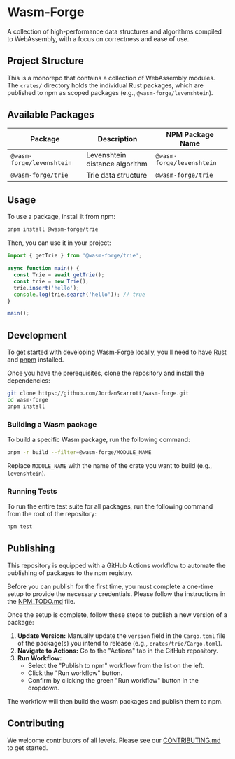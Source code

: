 # Wasm-Forge

A collection of high-performance data structures and algorithms compiled to WebAssembly, with a focus on correctness and ease of use.

## Project Structure

This is a monorepo that contains a collection of WebAssembly modules. The `crates/` directory holds the individual Rust packages, which are published to npm as scoped packages (e.g., `@wasm-forge/levenshtein`).

## Available Packages

| Package                   | Description                               | NPM Package Name          |
| ------------------------- | ----------------------------------------- | ------------------------- |
| `@wasm-forge/levenshtein` | Levenshtein distance algorithm            | `@wasm-forge/levenshtein` |
| `@wasm-forge/trie`        | Trie data structure                       | `@wasm-forge/trie`        |

## Usage

To use a package, install it from npm:

```bash
pnpm install @wasm-forge/trie
```

Then, you can use it in your project:

```javascript
import { getTrie } from '@wasm-forge/trie';

async function main() {
  const Trie = await getTrie();
  const trie = new Trie();
  trie.insert('hello');
  console.log(trie.search('hello')); // true
}

main();
```

## Development

To get started with developing Wasm-Forge locally, you'll need to have [Rust](https://www.rust-lang.org/tools/install) and [pnpm](https://pnpm.io/installation) installed.

Once you have the prerequisites, clone the repository and install the dependencies:

```bash
git clone https://github.com/JordanScarrott/wasm-forge.git
cd wasm-forge
pnpm install
```

### Building a Wasm package

To build a specific Wasm package, run the following command:

```bash
pnpm -r build --filter=@wasm-forge/MODULE_NAME
```
Replace `MODULE_NAME` with the name of the crate you want to build (e.g., `levenshtein`).

### Running Tests

To run the entire test suite for all packages, run the following command from the root of the repository:

```bash
npm test
```

## Publishing

This repository is equipped with a GitHub Actions workflow to automate the publishing of packages to the npm registry.

Before you can publish for the first time, you must complete a one-time setup to provide the necessary credentials. Please follow the instructions in the [NPM_TODO.md](NPM_TODO.md) file.

Once the setup is complete, follow these steps to publish a new version of a package:

1.  **Update Version:** Manually update the `version` field in the `Cargo.toml` file of the package(s) you intend to release (e.g., `crates/trie/Cargo.toml`).
2.  **Navigate to Actions:** Go to the "Actions" tab in the GitHub repository.
3.  **Run Workflow:**
    *   Select the "Publish to npm" workflow from the list on the left.
    *   Click the "Run workflow" button.
    *   Confirm by clicking the green "Run workflow" button in the dropdown.

The workflow will then build the wasm packages and publish them to npm.

## Contributing

We welcome contributors of all levels. Please see our [CONTRIBUTING.md](CONTRIBUTING.md) to get started.
